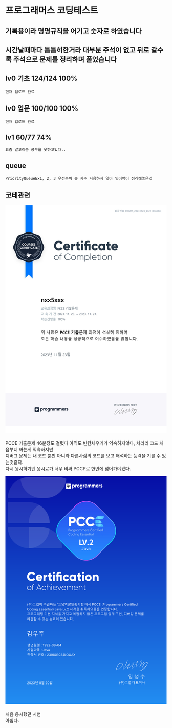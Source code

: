 # 프로그래머스 코딩테스트
## 기록용이라 명명규칙을 어기고 숫자로 하였습니다
## 시간날때마다 틈틈히한거라 대부분 주석이 없고 뒤로 갈수록 주석으로 문제를 정리하며 풀었습니다

## lv0 기초 124/124 100% 
    현재 업로드 완료
## lv0 입문 100/100 100%
    현재 업로드 완료
## lv1 60/77 74%
    요즘 알고리즘 공부를 못하고있다..

## queue
    PriorityQueueEx1, 2, 3 우선순위 큐 자주 사용하지 않아 잊어먹어 정리해놓은것

## 코테관련

<img src="https://github.com/nxx5xxx/obsidian/blob/master/codingTest/PCCE%EC%BD%94%ED%85%8C.png"><br>  
    PCCE 기출문제 46분정도 걸렸다 아직도 빈칸체우기가 익숙하지않다, 차라리 코드 처음부터 짜는게 익숙하지만  
    디버그 문제는 내 코드 뿐만 아니라 다른사람의 코드를 보고 해석하는 능력을 기를 수 있는것같다.  
    다시 응시하기엔 응시료가 너무 비싸 PCCP로 한번에 넘어가야겠다.

<img src="https://github.com/nxx5xxx/obsidian/blob/master/codingTest/pcce_1.png"><br>  
    처음 응시했던 시험  
    아쉽다.